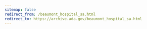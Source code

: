 ```yaml
---
sitemap: false 
redirect_from: /beaumont_hospital_sa.html 
redirect_to: https://archive.ada.gov/beaumont_hospital_sa.html 
---
```

